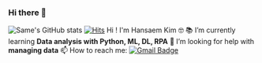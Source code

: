 ### Hi there 👋

![Same's GitHub stats](https://github-readme-stats.vercel.app/api?username=saemsaemoo&theme=calm)
[![Hits](https://hits.seeyoufarm.com/api/count/incr/badge.svg?url=https%3A%2F%2Fgithub.com%2Fsaemsaemoo%2Fhit-counter&count_bg=%23EA902D&title_bg=%237C7D7F&icon=&icon_color=%23E7E7E7&title=hits&edge_flat=false)](https://hits.seeyoufarm.com)
Hi ! I'm Hansaem Kim 🤓
 📚 I’m currently learning **Data analysis with Python, ML, DL, RPA**
 🤔 I’m looking for help with **managing data**
 📫 How to reach me: [![Gmail Badge](https://img.shields.io/badge/Gmail-d14836?style=flat-square&logo=Gmail&logoColor=white&link=mailto:hansaemeee@gmail.com)](mailto:hansaemeee@gmail.com)
